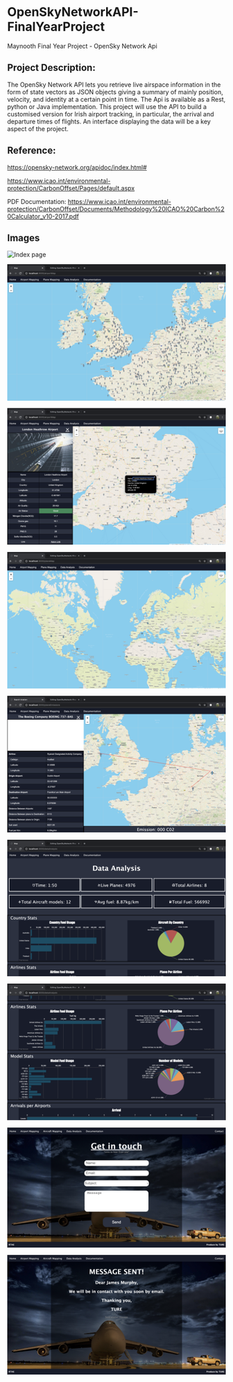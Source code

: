 # OpenSkyNetworkAPI-FinalYearProject

Maynooth Final Year Project - OpenSky Network Api

## Project Description:
The OpenSky Network API lets you retrieve live airspace information in the form of state vectors as JSON objects giving a summary of mainly position, velocity, and identity at a certain point in time. The Api is available as a Rest, python or Java implementation. This project will use the API to build a customised version for Irish airport tracking, in particular, the arrival and departure times of flights. An interface displaying the data will be a key aspect of the project.

## Reference:
https://opensky-network.org/apidoc/index.html#

https://www.icao.int/environmental-protection/CarbonOffset/Pages/default.aspx

PDF Documentation: https://www.icao.int/environmental-protection/CarbonOffset/Documents/Methodology%20ICAO%20Carbon%20Calculator_v10-2017.pdf

## Images
![Index page](/public/images/usageImages/index.png)

![Airport map](/public/images/usageImages/airportMap.png)

![Airport map window](/public/images/usageImages/airportMapWindow.png)

![Plane map](/public/images/usageImages/planeMap.png)

![Plane map window](/public/images/usageImages/planeMapWindow.png)

![Data Analysis One](/public/images/usageImages/dataAnalysisOne.png)

![Data Analysis Two](/public/images/usageImages/dataAnalysisTwo.png)

![Contact](/public/images/usageImages/contact.png)

![ContactComplete](/public/images/usageImages/contactComplete.png)